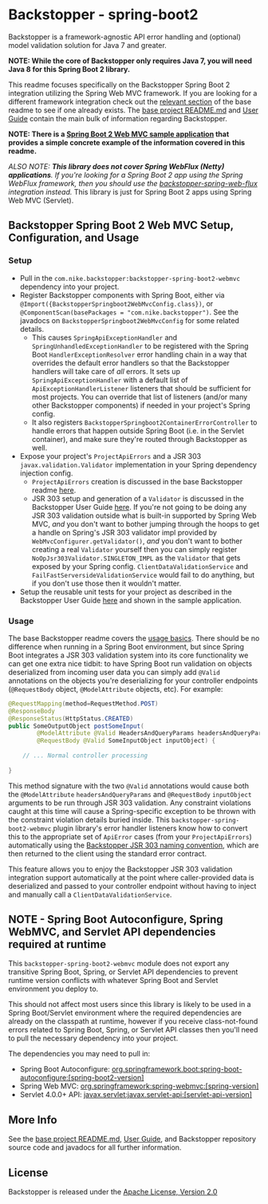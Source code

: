 # Backstopper - spring-boot2

Backstopper is a framework-agnostic API error handling and (optional) model validation solution for Java 7 and greater.

**NOTE: While the core of Backstopper only requires Java 7, you will need Java 8 for this Spring Boot 2 library.**

This readme focuses specifically on the Backstopper Spring Boot 2 integration utilizing the Spring Web MVC framework. 
If you are looking for a different framework integration check out the 
[relevant section](../README.md#framework_modules) of the base readme to see if one already exists. The 
[base project README.md](../README.md) and [User Guide](../USER_GUIDE.md) contain the main bulk of information 
regarding Backstopper. 

**NOTE: There is a [Spring Boot 2 Web MVC sample application](../samples/sample-spring-boot2-webmvc/) that provides a 
simple concrete example of the information covered in this readme.**

_ALSO NOTE: **This library does not cover Spring WebFlux (Netty) applications**. If you're looking for a 
Spring Boot 2 app using the Spring WebFlux framework, then you should use the 
[backstopper-spring-web-flux](../backstopper-spring-web-flux) integration instead._ This library is just for 
Spring Boot 2 apps using Spring Web MVC (Servlet).

## Backstopper Spring Boot 2 Web MVC Setup, Configuration, and Usage

### Setup

* Pull in the `com.nike.backstopper:backstopper-spring-boot2-webmvc` dependency into your project.
* Register Backstopper components with Spring Boot, either via `@Import({BackstopperSpringboot2WebMvcConfig.class})`, or 
`@ComponentScan(basePackages = "com.nike.backstopper")`. See the javadocs on `BackstopperSpringboot2WebMvcConfig` for 
some related details.
    * This causes `SpringApiExceptionHandler` and `SpringUnhandledExceptionHandler` to be registered with the 
    Spring Boot `HandlerExceptionResolver` error handling chain in a way that overrides the default error handlers so 
    that the Backstopper handlers will take care of *all* errors. It sets up `SpringApiExceptionHandler` with a default 
    list of `ApiExceptionHandlerListener` listeners that should be sufficient for most projects. You can override that 
    list of listeners (and/or many other Backstopper components) if needed in your project's Spring config.
    * It also registers `BackstopperSpringboot2ContainerErrorController` to handle errors that happen outside Spring
    Boot (i.e. in the Servlet container), and make sure they're routed through Backstopper as well.
* Expose your project's `ProjectApiErrors` and a JSR 303 `javax.validation.Validator` implementation in your Spring 
dependency injection config.
    * `ProjectApiErrors` creation is discussed in the base Backstopper readme 
    [here](../README.md#quickstart_usage_project_api_errors).
    * JSR 303 setup and generation of a `Validator` is discussed in the Backstopper User Guide 
    [here](../USER_GUIDE.md#jsr_303_basic_setup). If you're not going to be doing any JSR 303 validation outside what 
    is built-in supported by Spring Web MVC, *and* you don't want to bother jumping through the hoops to get a handle 
    on Spring's JSR 303 validator impl provided by `WebMvcConfigurer.getValidator()`, *and* you don't want to bother 
    creating a real `Validator` yourself then you can simply register `NoOpJsr303Validator.SINGLETON_IMPL` as the 
    `Validator` that gets exposed by your Spring config. `ClientDataValidationService` and 
    `FailFastServersideValidationService` would fail to do anything, but if you don't use those then it wouldn't matter. 
* Setup the reusable unit tests for your project as described in the Backstopper User Guide 
[here](../USER_GUIDE.md#reusable_tests) and shown in the sample application. 

### Usage

The base Backstopper readme covers the [usage basics](../README.md#quickstart_usage). There should be no difference 
when running in a Spring Boot environment, but since Spring Boot integrates a JSR 303 validation system into its core 
functionality we can get one extra nice tidbit: to have Spring Boot run validation on objects deserialized from 
incoming user data you can simply add `@Valid` annotations on the objects you're deserializing for your controller 
endpoints (`@RequestBody` object, `@ModelAttribute` objects, etc). For example:

``` java
@RequestMapping(method=RequestMethod.POST)
@ResponseBody
@ResponseStatus(HttpStatus.CREATED)
public SomeOutputObject postSomeInput(
        @ModelAttribute @Valid HeadersAndQueryParams headersAndQueryParams,
        @RequestBody @Valid SomeInputObject inputObject) {
    
    // ... Normal controller processing
    
}
```    

This method signature with the two `@Valid` annotations would cause both the `@ModelAttribute` `headersAndQueryParams` 
and `@RequestBody` `inputObject` arguments to be run through JSR 303 validation. Any constraint violations caught at 
this time will cause a Spring-specific exception to be thrown with the constraint violation details buried inside. 
This `backstopper-spring-boot2-webmvc` plugin library's error handler listeners know how to convert this to the 
appropriate set of `ApiError` cases (from your `ProjectApiErrors`) automatically using the 
[Backstopper JSR 303 naming convention](../USER_GUIDE.md#jsr303_conventions), which are then returned to the client 
using the standard error contract. 

This feature allows you to enjoy the Backstopper JSR 303 validation integration support automatically at the point 
where caller-provided data is deserialized and passed to your controller endpoint without having to inject and manually 
call a `ClientDataValidationService`.

## NOTE - Spring Boot Autoconfigure, Spring WebMVC, and Servlet API dependencies required at runtime
         
This `backstopper-spring-boot2-webmvc` module does not export any transitive Spring Boot, Spring, or Servlet API dependencies 
to prevent runtime version conflicts with whatever Spring Boot and Servlet environment you deploy to. 

This should not affect most users since this library is likely to be used in a Spring Boot/Servlet environment where the
required dependencies are already on the classpath at runtime, however if you receive class-not-found errors related to 
Spring Boot, Spring, or Servlet API classes then you'll need to pull the necessary dependency into your project. 

The dependencies you may need to pull in:

* Spring Boot Autoconfigure: [org.springframework.boot:spring-boot-autoconfigure:\[spring-boot2-version\]](https://search.maven.org/search?q=g:org.springframework.boot%20AND%20a:spring-boot-autoconfigure) 
* Spring Web MVC: [org.springframework:spring-webmvc:\[spring-version\]](https://search.maven.org/search?q=g:org.springframework%20AND%20a:spring-webmvc)
* Servlet 4.0.0+ API: [javax.servlet:javax.servlet-api:\[servlet-api-version\]](https://search.maven.org/search?q=g:javax.servlet%20AND%20a:javax.servlet-api) 
    
## More Info

See the [base project README.md](../README.md), [User Guide](../USER_GUIDE.md), and Backstopper repository source code 
and javadocs for all further information.

## License

Backstopper is released under the [Apache License, Version 2.0](http://www.apache.org/licenses/LICENSE-2.0)
